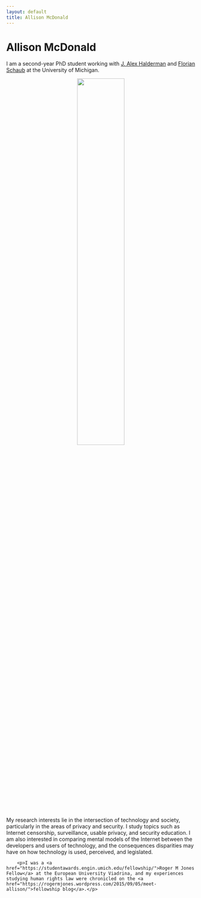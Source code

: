 ```yaml
---
layout: default
title: Allison McDonald
---
```


<div class="post">
	<h1 class="pageTitle">Allison McDonald</h1>
	<p class="intro">I am a second-year PhD student working with <a href="https://jhalderm.com">J. Alex Halderman</a> and <a href="https://www.si.umich.edu/people/florian-schaub">Florian Schaub</a> at the University of Michigan.</p>
	<center><img src="{{ '/assets/img/amcdon.jpg' | prepend: site.baseurl }}" alt="" style="width:50%"></center>
	<p>My research interests lie in the intersection of technology and society, particularly in the areas of privacy and security. I study topics such as Internet censorship, surveillance, usable privacy, and security education. I am also interested in comparing mental models of the Internet between the developers and users of technology, and the consequences disparities may have on how technology is used, perceived, and legislated.</p>

        <p>I was a <a href="https://studentawards.engin.umich.edu/fellowship/">Roger M Jones Fellow</a> at the European University Viadrina, and my experiences studying human rights law were chronicled on the <a href="https://rogermjones.wordpress.com/2015/09/05/meet-allison/">fellowship blog</a>.</p>
</div>
